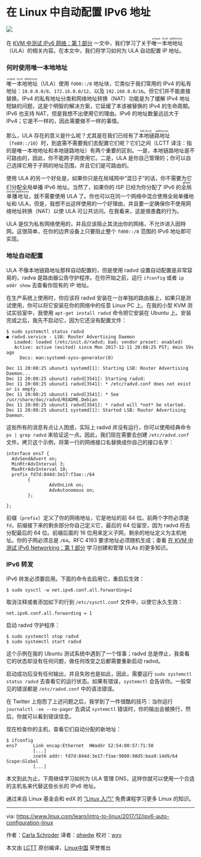 在 Linux 中自动配置 IPv6 地址
======

![](https://www.linux.com/sites/lcom/files/styles/rendered_file/public/banner_5.png?itok=3kN83IjL)

在 [KVM 中测试 IPv6 网络：第 1 部分][1] 一文中，我们学习了关于<ruby>唯一本地地址<rt>unique local addresses</rt></ruby>（ULA）的相关内容。在本文中，我们将学习如何为 ULA 自动配置 IP 地址。

### 何时使用唯一本地地址

<ruby>唯一本地地址<rt>unique local addresses</rt></ruby>（ULA）使用 `fd00::/8` 地址块，它类似于我们常用的 IPv4 的私有地址：`10.0.0.0/8`、`172.16.0.0/12`、以及 `192.168.0.0/16`。但它们并不能直接替换。IPv4 的私有地址分类和网络地址转换（NAT）功能是为了缓解 IPv4 地址短缺的问题，这是个明智的解决方案，它延缓了本该被替换的 IPv4 的生命周期。IPv6 也支持 NAT，但是我想不出使用它的理由。IPv6 的地址数量远远大于 IPv4；它是不一样的，因此需要做不一样的事情。

那么，ULA 存在的意义是什么呢？尤其是在我们已经有了<ruby>本地链路地址<rt>link-local addresses</rt></ruby>（`fe80::/10`）时，到底需不需要我们去配置它们呢？它们之间（LCTT 译注：指的是唯一本地地址和本地链路地址）有两个重要的区别。一是，本地链路地址是不可路由的，因此，你不能跨子网使用它。二是，ULA 是你自己管理的；你可以自己选择它用于子网的地址范围，并且它们是可路由的。

使用 ULA 的另一个好处是，如果你只是在局域网中“混日子”的话，你不需要为它们分配全局单播 IPv6 地址。当然了，如果你的 ISP 已经为你分配了 IPv6 的<ruby>全局单播地址<rt>global unicast addresses</rt></ruby>，就不需要使用 ULA 了。你也可以在同一个网络中混合使用全局单播地址和 ULA，但是，我想不出这样使用的一个好理由，并且要一定确保你不使用网络地址转换（NAT）以使 ULA 可公共访问。在我看来，这是很愚蠢的行为。

ULA 是仅为私有网络使用的，并且应该阻止其流出你的网络，不允许进入因特网。这很简单，在你的边界设备上只要阻止整个 `fd00::/8` 范围的 IPv6 地址即可实现。

### 地址自动配置

ULA 不像本地链路地址那样自动配置的，但是使用 radvd 设置自动配置是非常容易的，radva 是路由器公告守护程序。在你开始之前，运行 `ifconfig` 或者 `ip addr show` 去查看你现有的 IP 地址。

在生产系统上使用时，你应该将 radvd 安装在一台单独的路由器上，如果只是测试使用，你可以将它安装在你的网络中的任意 Linux PC 上。在我的小型 KVM 测试实验室中，我使用 `apt-get install radvd` 命令把它安装在 Ubuntu 上。安装完成之后，我先不启动它，因为它还没有配置文件：

```
$ sudo systemctl status radvd
● radvd.service - LSB: Router Advertising Daemon
   Loaded: loaded (/etc/init.d/radvd; bad; vendor preset: enabled)
   Active: active (exited) since Mon 2017-12-11 20:08:25 PST; 4min 59s ago
     Docs: man:systemd-sysv-generator(8)

Dec 11 20:08:25 ubunut1 systemd[1]: Starting LSB: Router Advertising Daemon...
Dec 11 20:08:25 ubunut1 radvd[3541]: Starting radvd:
Dec 11 20:08:25 ubunut1 radvd[3541]: * /etc/radvd.conf does not exist or is empty.
Dec 11 20:08:25 ubunut1 radvd[3541]: * See /usr/share/doc/radvd/README.Debian
Dec 11 20:08:25 ubunut1 radvd[3541]: * radvd will *not* be started.
Dec 11 20:08:25 ubunut1 systemd[1]: Started LSB: Router Advertising Daemon.
```

这些所有的消息有点让人困惑，实际上 radvd 并没有运行，你可以使用经典命令 `ps | grep radvd` 来验证这一点。因此，我们现在需要去创建 `/etc/radvd.conf` 文件。拷贝这个示例，将第一行的网络接口名替换成你自己的接口名字：

```
interface ens7 {
  AdvSendAdvert on;
  MinRtrAdvInterval 3;
  MaxRtrAdvInterval 10;
  prefix fd7d:844d:3e17:f3ae::/64
        {
                AdvOnLink on;
                AdvAutonomous on;
        };

};
```

前缀（`prefix`）定义了你的网络地址，它是地址的前 64 位。前两个字符必须是 `fd`，前缀接下来的剩余部分你自己定义它，最后的 64 位留空，因为 radvd 将去分配最后的 64 位。前缀后面的 16 位用来定义子网，剩余的地址定义为主机地址。你的子网必须总是 `/64`。RFC 4193 要求地址必须随机生成；查看 [在 KVM 中测试 IPv6 Networking：第 1 部分][1] 学习创建和管理 ULAs 的更多知识。

### IPv6 转发

IPv6 转发必须要启用。下面的命令去启用它，重启后生效：

```
$ sudo sysctl -w net.ipv6.conf.all.forwarding=1
```

取消注释或者添加如下的行到 `/etc/sysctl.conf` 文件中，以使它永久生效：

```
net.ipv6.conf.all.forwarding = 1
```

启动 radvd 守护程序：

```
$ sudo systemctl stop radvd
$ sudo systemctl start radvd
```

这个示例在我的 Ubuntu 测试系统中遇到了一个怪事；radvd 总是停止，我查看它的状态却没有任何问题，做任何改变之后都需要重新启动 radvd。

启动成功后没有任何输出，并且失败也是如此，因此，需要运行 `sudo systemctl status radvd` 去查看它的运行状态。如果有错误，`systemctl` 会告诉你。一般常见的错误都是 `/etc/radvd.conf` 中的语法错误。

在 Twitter 上抱怨了上述问题之后，我学到了一件很酷的技巧：当你运行 ` journalctl -xe --no-pager` 去调试 `systemctl` 错误时，你的输出会被换行，然后，你就可以看到错误信息。

现在检查你的主机，查看它们自动分配的新地址：

```
$ ifconfig
ens7      Link encap:Ethernet  HWaddr 52:54:00:57:71:50  
          [...]
          inet6 addr: fd7d:844d:3e17:f3ae:9808:98d5:bea9:14d9/64 Scope:Global
          [...]
```

本文到此为止，下周继续学习如何为 ULA 管理 DNS，这样你就可以使用一个合适的主机名来代替这些长长的 IPv6 地址。

通过来自 Linux 基金会和 edX 的 [“Linux 入门”][2] 免费课程学习更多 Linux 的知识。

--------------------------------------------------------------------------------

via: https://www.linux.com/learn/intro-to-linux/2017/12/ipv6-auto-configuration-linux

作者：[Carla Schroder][a]
译者：[qhwdw](https://github.com/qhwdw)
校对：[wxy](https://github.com/wxy)

本文由 [LCTT](https://github.com/LCTT/TranslateProject) 原创编译，[Linux中国](https://linux.cn/) 荣誉推出

[a]:https://www.linux.com/users/cschroder
[1]:https://www.linux.com/learn/intro-to-linux/2017/11/testing-ipv6-networking-kvm-part-1
[2]:https://training.linuxfoundation.org/linux-courses/system-administration-training/introduction-to-linux
